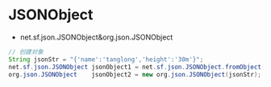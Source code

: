 # JSONObject
+ net.sf.json.JSONObject&org.json.JSONObject
```java
// 创建对象
String jsonStr = "{'name':'tanglong','height':'30m'}"; 
net.sf.json.JSONObject jsonObject1 = net.sf.json.JSONObject.fromObject(jsonStr);
org.json.JSONObject    jsonObject2 = new org.json.JSONObject(jsonStr);
```
